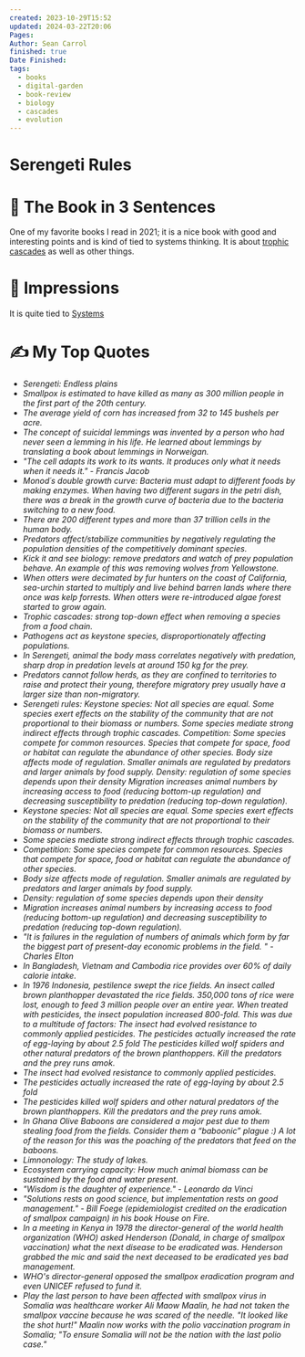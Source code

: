 ```yaml
---
created: 2023-10-29T15:52
updated: 2024-03-22T20:06
Pages: 
Author: Sean Carrol
finished: true
Date Finished: 
tags:
  - books
  - digital-garden
  - book-review
  - biology
  - cascades
  - evolution
---
```

# Serengeti Rules


# 🚀 The Book in 3 Sentences
One of my favorite books I read in 2021; it is a nice book with good and interesting points and is kind of tied to systems thinking.  It is about [trophic cascades](https://www.britannica.com/science/trophic-cascade) as well as other things. 


# 🎨 Impressions
It is quite tied to [Systems](../../Thinking/Systems.md)


# ✍️ My Top  Quotes

- *Serengeti: Endless plains*
- *Smallpox is estimated to have killed as many as 300 million people in the first part of the 20th century.*
- *The average yield of corn has increased from 32 to 145 bushels per acre.*
- *The concept of suicidal lemmings was invented by a person who had never seen a lemming in his life. He learned about lemmings by translating a book about lemmings in Norweigan.*
- *"The cell adapts its work to its wants. It produces only what it needs when it needs it." - Francis Jacob*
- *Monod´s double growth curve:  Bacteria must adapt to different foods by making enzymes. When having two different sugars in the petri dish, there was a break in the growth curve of bacteria due to the bacteria switching to a new food.*
- *There are 200 different types and more than 37 trillion cells in the human body.*
- *Predators affect/stabilize communities by negatively regulating the population densities of the competitively dominant species.*
- *Kick it and see biology: remove predators and watch of prey population behave. An example of this was removing wolves from Yellowstone.*
- *When otters were decimated by fur hunters on the coast of California, sea-urchin started to multiply and live behind barren lands where there once was kelp forrests. When otters were re-introduced algae forest started to grow again.*
- *Trophic cascades: strong top-down effect when removing a species from a food chain.*
- *Pathogens act as keystone species, disproportionately affecting populations.*
- *In Serengeti, animal the body mass correlates negatively with predation, sharp drop in predation levels at around 150 kg for the prey.*
- *Predators cannot follow herds, as they are confined to territories to raise and protect their young, therefore migratory prey usually have a larger size than non-migratory.*
- *Serengeti rules: 
Keystone species: Not all species are equal. Some species exert effects on the stability of the community that are not proportional to their biomass or numbers.
Some species mediate strong indirect effects through trophic cascades.
Competition: Some species compete for common resources. Species that compete for space, food or habitat can regulate the abundance of other species.
Body size affects mode of regulation. Smaller animals are regulated by predators and larger animals by food supply.
Density: regulation of some species depends upon their density
Migration increases animal numbers by increasing access to food (reducing bottom-up regulation) and decreasing susceptibility to predation (reducing top-down regulation).*
- *Keystone species: Not all species are equal. Some species exert effects on the stability of the community that are not proportional to their biomass or numbers.*
- *Some species mediate strong indirect effects through trophic cascades.*
- *Competition: Some species compete for common resources. Species that compete for space, food or habitat can regulate the abundance of other species.*
- *Body size affects mode of regulation. Smaller animals are regulated by predators and larger animals by food supply.*
- *Density: regulation of some species depends upon their density*
- *Migration increases animal numbers by increasing access to food (reducing bottom-up regulation) and decreasing susceptibility to predation (reducing top-down regulation).*
- *"It is failures in the regulation of numbers of animals which form by far the biggest part of present-day economic problems in the field. " - Charles Elton*
- *In Bangladesh, Vietnam and Cambodia rice provides over 60% of daily calorie intake.*
- *In 1976 Indonesia, pestilence swept the rice fields. An insect called brown planthopper devastated the rice fields. 350,000 tons of rice were lost, enough to feed 3 million people over an entire year. When treated with pesticides, the insect population increased 800-fold. This was due to a multitude of factors: 
The insect had evolved resistance to commonly applied pesticides.
The pesticides actually increased the rate of egg-laying by about 2.5 fold
The pesticides killed wolf spiders and other natural predators of the brown planthoppers. Kill the predators and the prey runs amok.*
- *The insect had evolved resistance to commonly applied pesticides.*
- *The pesticides actually increased the rate of egg-laying by about 2.5 fold*
- *The pesticides killed wolf spiders and other natural predators of the brown planthoppers. Kill the predators and the prey runs amok.*
- *In Ghana Olive Baboons are considered a major pest due to them stealing food from the fields. Consider them a “baboonic” plague :)
A lot of the reason for this was the poaching of the predators that feed on the baboons.*
- *Limnonology:  The study of lakes.*
- *Ecosystem carrying capacity: How much animal biomass can be sustained by the food and water present.*
- *"Wisdom is the daughter of experience." - Leonardo da Vinci*
- *"Solutions rests on good science, but implementation rests on good management." - Bill Foege (epidemiologist credited on the eradication of smallpox campaign) in his book House on Fire.*
- *In a meeting in Kenya in 1978 the director-general of the world health organization (WHO) asked Henderson (Donald, in charge of smallpox vaccination) what the next disease to be eradicated was. Henderson grabbed the mic and said the next deceased to be eradicated yes bad management.*
- *WHO's director-general opposed the smallpox eradication program and even UNICEF refused to fund it.*
- *Play the last person to have been affected with smallpox virus in Somalia was healthcare worker Ali Maow Maalin, he had not taken the smallpox vaccine because he was scared of the needle. "It looked like the shot hurt!" Maalin now works with the polio vaccination program in Somalia; "To ensure Somalia will not be the nation with the last polio case."*
